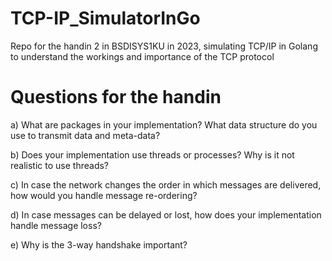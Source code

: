 # TCP-IP_SimulatorInGo
Repo for the handin 2 in BSDISYS1KU in 2023, simulating TCP/IP in Golang to understand the workings and importance of the TCP protocol

# Questions for the handin
a) What are packages in your implementation? What data structure do you use to transmit data and meta-data?

b) Does your implementation use threads or processes? Why is it not realistic to use threads?

c) In case the network changes the order in which messages are delivered, how would you handle message re-ordering?

d) In case messages can be delayed or lost, how does your implementation handle message loss?

e) Why is the 3-way handshake important?
